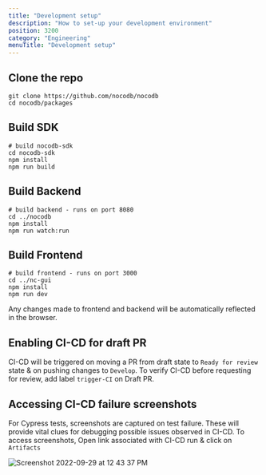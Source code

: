 ```yaml
---
title: "Development setup"
description: "How to set-up your development environment"
position: 3200
category: "Engineering"
menuTitle: "Development setup"
---
```


## Clone the repo
```
git clone https://github.com/nocodb/nocodb
cd nocodb/packages
```

## Build SDK
```
# build nocodb-sdk
cd nocodb-sdk
npm install
npm run build
```

## Build Backend
```
# build backend - runs on port 8080
cd ../nocodb
npm install
npm run watch:run
```

## Build Frontend
```
# build frontend - runs on port 3000
cd ../nc-gui
npm install
npm run dev 
```

Any changes made to frontend and backend will be automatically reflected in the browser.

## Enabling CI-CD for draft PR
CI-CD will be triggered on moving a PR from draft state to `Ready for review` state & on pushing changes to `Develop`. To verify CI-CD before requesting for review, add label `trigger-CI` on Draft PR. 

## Accessing CI-CD failure screenshots
For Cypress tests, screenshots are captured on test failure. These will provide vital clues for debugging possible issues observed in CI-CD. To access screenshots, Open link associated with CI-CD run & click on `Artifacts`
  
![Screenshot 2022-09-29 at 12 43 37 PM](https://user-images.githubusercontent.com/86527202/192965070-dc04b952-70fb-4197-b4bd-ca7eda066e60.png)


